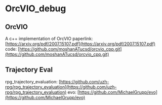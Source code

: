 # OrcVIO_debug
## OrcVIO
A c++ implementation of OrcVIO
paperlink: [https://arxiv.org/pdf/2007.15107.pdf](https://arxiv.org/pdf/2007.15107.pdf)
code: [https://github.com/moshanATucsd/orcvio_cpp.git](https://github.com/moshanATucsd/orcvio_cpp.git)


## Trajectory Eval
rpg_trajectory_evaluation: [https://github.com/uzh-rpg/rpg_trajectory_evaluation](https://github.com/uzh-rpg/rpg_trajectory_evaluation)
evo: [https://github.com/MichaelGrupp/evo](https://github.com/MichaelGrupp/evo)

